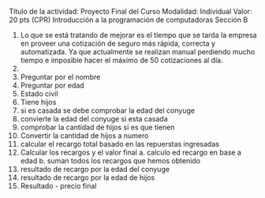 Título de la actividad: Proyecto Final del Curso
Modalidad: Individual
Valor: 20 pts
(CPR) Introducción a la programación de computadoras Sección B


1.	Lo que se está tratando de mejorar es el tiempo que se tarda la empresa en proveer una cotización de seguro más rápida, correcta y automatizada. Ya que actualmente se realizan manual perdiendo mucho tiempo e imposible hacer el máximo de 50 cotizaciones al día. 
2.	
  1.	Preguntar por el nombre
  2.	Preguntar por edad
  3.	Estado civil
  4.	Tiene hijos
  5.	si es casada se debe comprobar la edad del conyuge
  6.	convierte la edad del conyuge si esta casada
  7.	comprobar la cantidad de hijos si es que tienen
  8.	Convertir la cantidad de hijos a numero
  9.	calcular el recargo total basado en las repuerstas ingresadas
  10.	Calcular los recargos y el valor final
    a.	calculo ed recargo en base a edad
    b.	suman todos los recargos que hemos obtenido
  11.	resultado de recargo por la edad del conyuge
  12.	resultado de recargo por la edad de hijos
  13.	Resultado - precio final
